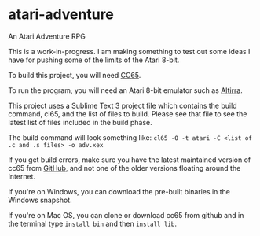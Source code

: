# atari-adventure
An Atari Adventure RPG

This is a work-in-progress. I am making something to test out some ideas I have for pushing some of the limits of the Atari 8-bit. 

To build this project, you will need [CC65](https://github.com/cc65/cc65).

To run the program, you will need an Atari 8-bit emulator such as [Altirra](http://www.virtualdub.org/altirra.html).

This project uses a Sublime Text 3 project file which contains the build command, cl65, and the list of files to build. Please see that file to see the latest list of files included in the build phase.

The build command will look something like: 
`cl65 -O -t atari -C <list of .c and .s files> -o adv.xex`

If you get build errors, make sure you have the latest maintained version of cc65 from [GitHub](https://github.com/cc65/cc65), and not one of the older versions floating around the Internet.

If you're on Windows, you can download the pre-built binaries in the Windows snapshot.

If you're on Mac OS, you can clone or download cc65 from github and in the terminal type `install bin` and then `install lib`. 
